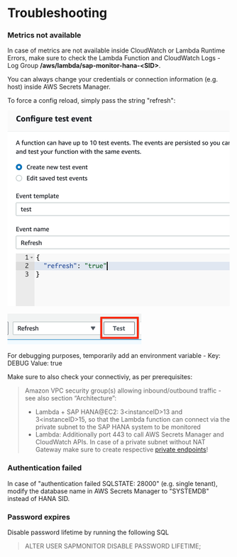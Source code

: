 # Troubleshooting

### Metrics not available

In case of metrics are not available inside CloudWatch or Lambda Runtime Errors, make sure to check the Lambda Function and CloudWatch Logs - Log Group **/aws/lambda/sap-monitor-hana-\<SID\>**.

You can always change your credentials or connection information (e.g. host) inside AWS Secrets Manager.

To force a config reload, simply pass the string "refresh":

![Imgur](../assets/tr1.png)

![Imgur](../assets/tr2.png)

For debugging purposes, temporarily add an environment variable - Key: DEBUG Value: true

Make sure to also check your connectiviy, as per prerequisites:

> Amazon VPC security group(s) allowing inbound/outbound traffic - see also section “Architecture”:
> - Lambda + SAP HANA@EC2: 3\<instanceID\>13 and 3\<instanceID\>15, so that the Lambda function can connect via the private subnet to the SAP HANA system to be monitored
> - Lambda: Additionally port 443 to call AWS Secrets Manager and CloudWatch APIs. In case of a private subnet without NAT Gateway make sure to create respective [private endpoints](https://docs.aws.amazon.com/vpc/latest/userguide/vpce-interface.html)!

### Authentication failed

In case of "authentication failed SQLSTATE: 28000" (e.g. single tenant), modify the database name in AWS Secrets Manager to "SYSTEMDB" instead of HANA SID.

### Password expires

Disable password lifetime by running the following SQL

> ALTER USER SAPMONITOR DISABLE PASSWORD LIFETIME;
